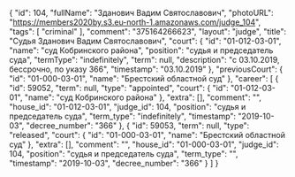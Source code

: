{
    "id": 104,
    "fullName": "Зданович Вадим Святославович",
    "photoURL": "https://members2020by.s3.eu-north-1.amazonaws.com/judge_104",
    "tags": [
        "criminal"
    ],
    "comment": "375164266623",
    "layout": "judge",
    "title": "Судья Зданович Вадим Святославович",
    "court": {
        "id": "01-012-03-01",
        "name": "суд Кобринского района",
        "position": "судья и председатель суда",
        "termType": "indefinitely",
        "term": null,
        "description": "c 03.10.2019, бессрочно, по указу 366",
        "timestamp": "03.10.2019"
    },
    "previousCourt": {
        "id": "01-000-03-01",
        "name": "Брестский областной суд"
    },
    "career": [
        {
            "id": 59052,
            "term": null,
            "type": "appointed",
            "court": {
                "id": "01-012-03-01",
                "name": "суд Кобринского района"
            },
            "extra": [],
            "comment": "",
            "house_id": "01-012-03-01",
            "judge_id": 104,
            "position": "судья и председатель суда",
            "term_type": "indefinitely",
            "timestamp": "2019-10-03",
            "decree_number": "366"
        },
        {
            "id": 59053,
            "term": null,
            "type": "released",
            "court": {
                "id": "01-000-03-01",
                "name": "Брестский областной суд"
            },
            "extra": [],
            "comment": "",
            "house_id": "01-000-03-01",
            "judge_id": 104,
            "position": "судья и председатель суда",
            "term_type": "",
            "timestamp": "2019-10-03",
            "decree_number": "366"
        }
    ]
}